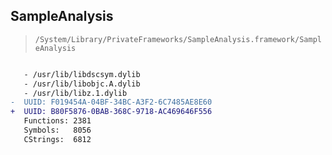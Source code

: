 ## SampleAnalysis

> `/System/Library/PrivateFrameworks/SampleAnalysis.framework/SampleAnalysis`

```diff

   - /usr/lib/libdscsym.dylib
   - /usr/lib/libobjc.A.dylib
   - /usr/lib/libz.1.dylib
-  UUID: F019454A-04BF-34BC-A3F2-6C7485AE8E60
+  UUID: B80F5876-0BAB-368C-9718-AC469646F556
   Functions: 2381
   Symbols:   8056
   CStrings:  6812

```
